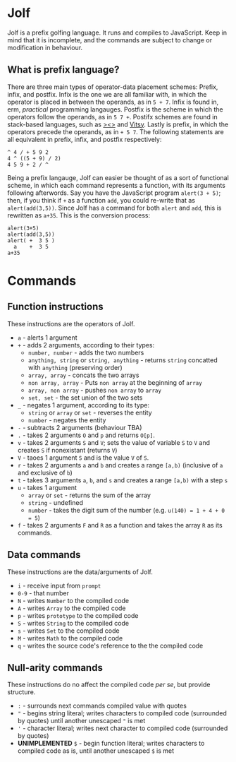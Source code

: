 # Jolf
Jolf is a prefix golfing language. It runs and compiles to JavaScript. Keep in mind that it is incomplete, and the commands are subject to change or modification in behaviour.

## What is prefix language?
There are three main types of operator-data placement schemes: Prefix, infix, and postfix. Infix is the one we are all familiar with, in which the operator is placed in between the operands, as in `5 + 7`. Infix is found in, erm, _practical_ programming langauges. Postfix is the scheme in which the operators follow the operands, as in `5 7 +`. Postifx schemes are found in stack-based languages, such as [><>](https://esolangs.org/wiki/Fish) and [Vitsy](https://github.com/VTCAKAVSMoACE/Vitsy). Lastly is prefix, in which the operators precede the operands, as in `+ 5 7`. The following statements are all equivalent in prefix, infix, and postfix respectively:

    ^ 4 / + 5 9 2
    4 ^ ((5 + 9) / 2)
    4 5 9 + 2 / ^

Being a prefix langauge, Jolf can easier be thought of as a sort of functional scheme, in which each command represents a function, with its arguments following afterwords. Say you have the JavaScript program `alert(3 + 5)`; then, if you think if `+` as a function `add`, you could re-write that as `alert(add(3,5))`. Since Jolf has a command for both `alert` and `add`, this is rewritten as `a+35`. This is the conversion process:

    alert(3+5)
    alert(add(3,5))
    alert( +  3 5 )
      a    +  3 5
    a+35

# Commands
## Function instructions
These instructions are the operators of Jolf.
 * `a` - alerts 1 argument
 * `+` - adds 2 arguments, according to their types:
   * `number, number` - adds the two numbers
   * `anything, string` or `string, anything` - returns `string` concatted with `anything` (preserving order)
   * `array, array` - concats the two arrays
   * `non array, array` - Puts `non array` at the beginning of `array`
   * `array, non array` - pushes `non array` to `array`
   * `set, set` - the set union of the two sets
 * `_` - negates 1 argument, according to its type:
   * `string` or `array` or `set` - reverses the entity
   * `number` - negates the entity
 * `-` - subtracts 2 arguments (behaviour TBA)
 * `.` - takes 2 arguments `O` and `p` and returns `O[p]`.
 * `v` - takes 2 arguments `S` and `V`; sets the value of variable `S` to `V` and creates `S` if nonexistant (returns `V`)
 * `V` - taoes 1 argument `S` and is the value `V` of `S`.
 * `r` - takes 2 arguments `a` and `b` and creates a range `[a,b)` (inclusive of `a` and exclusive of `b`)
 * `t` - takes 3 arguments `a`, `b`, and `s` and creates a range `[a,b)` with a step `s`
 * `u` - takes 1 argument
   * `array` or `set` - returns the sum of the array
   * `string` - undefined
   * `number` - takes the digit sum of the number (e.g. `u(140) = 1 + 4 + 0 = 5`)
 * `f` - takes 2 arguments `F` and `R` as a function and takes the array `R` as its commands.

## Data commands
These instructions are the data/arguments of Jolf.

 * `i` - receive input from `prompt`
 * `0-9` - that number
 * `N` - writes `Number` to the compiled code
 * `A` - writes `Array` to the compiled code
 * `p` - writes `prototype` to the compiled code
 * `S` - writes `String` to the compiled code
 * `s` - writes `Set` to the compiled code
 * `M` - writes `Math` to the compiled code
 * `q` - writes the source code's reference to the the compiled code

## Null-arity commands
These instructions do no affect the compiled code _per se_, but provide structure.

 * `:` - surrounds next commands compiled value with quotes
 * `"` - begins string literal; writes characters to compiled code (surrounded by quotes) until another unescaped `"` is met
 * `'` - character literal; writes next character to compiled code (surrounded by quotes)
 * **UNIMPLEMENTED** `$` - begin function literal; writes characters to compiled code as is, until another unescaped `$` is met
